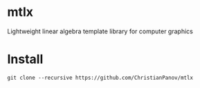 # mtlx
Lightweight linear algebra template library for computer graphics
# Install
```git clone --recursive https://github.com/ChristianPanov/mtlx```
